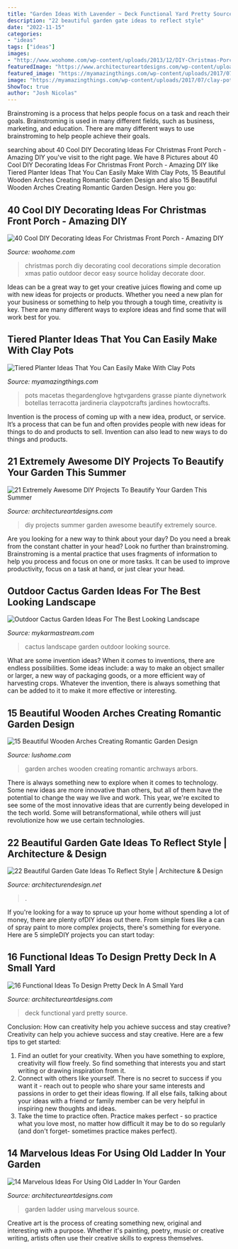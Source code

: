 ```yaml
---
title: "Garden Ideas With Lavender ~ Deck Functional Yard Pretty Source"
description: "22 beautiful garden gate ideas to reflect style"
date: "2022-11-15"
categories:
- "ideas"
tags: ["ideas"]
images:
- "http://www.woohome.com/wp-content/uploads/2013/12/DIY-Christmas-Porch-Ideas-20.jpg"
featuredImage: "https://www.architectureartdesigns.com/wp-content/uploads/2015/04/722.jpg"
featured_image: "https://myamazingthings.com/wp-content/uploads/2017/07/clay-pot-ideas-5.jpeg"
image: "https://myamazingthings.com/wp-content/uploads/2017/07/clay-pot-ideas-5.jpeg"
ShowToc: true
author: "Josh Nicolas"
---
```



Brainstroming is a process that helps people focus on a task and reach their goals. Brainstroming is used in many different fields, such as business, marketing, and education. There are many different ways to use brainstroming to help people achieve their goals.

	

		
searching about 40 Cool DIY Decorating Ideas For Christmas Front Porch - Amazing DIY you've visit to the right page. We have 8 Pictures about 40 Cool DIY Decorating Ideas For Christmas Front Porch - Amazing DIY like Tiered Planter Ideas That You Can Easily Make With Clay Pots, 15 Beautiful Wooden Arches Creating Romantic Garden Design and also 15 Beautiful Wooden Arches Creating Romantic Garden Design. Here you go:
		
    
## 40 Cool DIY Decorating Ideas For Christmas Front Porch - Amazing DIY

<img loading=lazy src="http://www.woohome.com/wp-content/uploads/2013/12/DIY-Christmas-Porch-Ideas-20.jpg" onerror="this.onerror=null;this.src='https://tse2.mm.bing.net/th?id=OIP.4qbaGGDFSv2v45txBQe9KwHaLq&amp;pid=15.1';" alt="40 Cool DIY Decorating Ideas For Christmas Front Porch - Amazing DIY">

_Source: woohome.com_

>christmas porch diy decorating cool decorations simple decoration xmas patio outdoor decor easy source holiday decorate door. 

	

Ideas can be a great way to get your creative juices flowing and come up with new ideas for projects or products. Whether you need a new plan for your business or something to help you through a tough time, creativity is key. There are many different ways to explore ideas and find some that will work best for you.

    
## Tiered Planter Ideas That You Can Easily Make With Clay Pots

<img loading=lazy src="https://myamazingthings.com/wp-content/uploads/2017/07/clay-pot-ideas-5.jpeg" onerror="this.onerror=null;this.src='https://tse4.mm.bing.net/th?id=OIP.E8Wz8UGR_xs_H9BitXGH0QHaLH&amp;pid=15.1';" alt="Tiered Planter Ideas That You Can Easily Make With Clay Pots">

_Source: myamazingthings.com_

>pots macetas thegardenglove hgtvgardens grasse piante diynetwork botellas terracotta jardineria claypotcrafts jardines howtocrafts. 

	

Invention is the process of coming up with a new idea, product, or service. It’s a process that can be fun and often provides people with new ideas for things to do and products to sell. Invention can also lead to new ways to do things and products.

    
## 21 Extremely Awesome DIY Projects To Beautify Your Garden This Summer

<img loading=lazy src="https://www.architectureartdesigns.com/wp-content/uploads/2015/04/722.jpg" onerror="this.onerror=null;this.src='https://tse2.mm.bing.net/th?id=OIP.xOUu7XBET5bU8WIN3mF2KQHaLH&amp;pid=15.1';" alt="21 Extremely Awesome DIY Projects To Beautify Your Garden This Summer">

_Source: architectureartdesigns.com_

>diy projects summer garden awesome beautify extremely source. 

	

Are you looking for a new way to think about your day? Do you need a break from the constant chatter in your head? Look no further than brainstroming. Brainstroming is a mental practice that uses fragments of information to help you process and focus on one or more tasks. It can be used to improve productivity, focus on a task at hand, or just clear your head.

    
## Outdoor Cactus Garden Ideas For The Best Looking Landscape

<img loading=lazy src="https://mykarmastream.com/wp-content/uploads/2017/08/cactus-garden-9.jpg" onerror="this.onerror=null;this.src='https://tse4.mm.bing.net/th?id=OIP.JfxXK4EJu5kD7aKDXvW0RQHaLI&amp;pid=15.1';" alt="Outdoor Cactus Garden Ideas For The Best Looking Landscape">

_Source: mykarmastream.com_

>cactus landscape garden outdoor looking source. 

	

What are some invention ideas?
When it comes to inventions, there are endless possibilities. Some ideas include: a way to make an object smaller or larger, a new way of packaging goods, or a more efficient way of harvesting crops. Whatever the invention, there is always something that can be added to it to make it more effective or interesting.

    
## 15 Beautiful Wooden Arches Creating Romantic Garden Design

<img loading=lazy src="https://www.lushome.com/wp-content/uploads/2014/05/garden-design-ideas-arches-arbors-archways-12.jpg" onerror="this.onerror=null;this.src='https://tse3.mm.bing.net/th?id=OIP.2bSoYy_YE7FXPZ_0T8b_JwAAAA&amp;pid=15.1';" alt="15 Beautiful Wooden Arches Creating Romantic Garden Design">

_Source: lushome.com_

>garden arches wooden creating romantic archways arbors. 

	

There is always something new to explore when it comes to technology. Some new ideas are more innovative than others, but all of them have the potential to change the way we live and work. This year, we're excited to see some of the most innovative ideas that are currently being developed in the tech world. Some will betransformational, while others will just revolutionize how we use certain technologies.

    
## 22 Beautiful Garden Gate Ideas To Reflect Style | Architecture &amp; Design

<img loading=lazy src="https://cdn.architecturendesign.net/wp-content/uploads/2014/08/garden-gate-9.jpg" onerror="this.onerror=null;this.src='https://tse1.mm.bing.net/th?id=OIP.LtODAM3Eff57y8vN9uZGuAHaMj&amp;pid=15.1';" alt="22 Beautiful Garden Gate Ideas To Reflect Style | Architecture &amp; Design">

_Source: architecturendesign.net_

>. 

	

If you're looking for a way to spruce up your home without spending a lot of money, there are plenty ofDIY ideas out there. From simple fixes like a can of spray paint to more complex projects, there's something for everyone. Here are 5 simpleDIY projects you can start today:

    
## 16 Functional Ideas To Design Pretty Deck In A Small Yard

<img loading=lazy src="https://www.architectureartdesigns.com/wp-content/uploads/2016/03/4-53.jpg" onerror="this.onerror=null;this.src='https://tse3.mm.bing.net/th?id=OIP.QvcgdS1OcU7ORPTFuWE8hAAAAA&amp;pid=15.1';" alt="16 Functional Ideas To Design Pretty Deck In A Small Yard">

_Source: architectureartdesigns.com_

>deck functional yard pretty source. 

	

Conclusion: How can creativity help you achieve success and stay creative?
Creativity can help you achieve success and stay creative. Here are a few tips to get started: 
1. Find an outlet for your creativity. When you have something to explore, creativity will flow freely. So find something that interests you and start writing or drawing inspiration from it. 
2. Connect with others like yourself. There is no secret to success if you want it - reach out to people who share your same interests and passions in order to get their ideas flowing. If all else fails, talking about your ideas with a friend or family member can be very helpful in inspiring new thoughts and ideas. 
3. Take the time to practice often. Practice makes perfect - so practice what you love most, no matter how difficult it may be to do so regularly (and don't forget- sometimes practice makes perfect).

    
## 14 Marvelous Ideas For Using Old Ladder In Your Garden

<img loading=lazy src="https://www.architectureartdesigns.com/wp-content/uploads/2017/03/8-28.jpg" onerror="this.onerror=null;this.src='https://tse1.mm.bing.net/th?id=OIP.csKw7Kb0kGrL4CFWNrFUWgHaJ3&amp;pid=15.1';" alt="14 Marvelous Ideas For Using Old Ladder In Your Garden">

_Source: architectureartdesigns.com_

>garden ladder using marvelous source. 

	

Creative art is the process of creating something new, original and interesting with a purpose. Whether it's painting, poetry, music or creative writing, artists often use their creative skills to express themselves.

